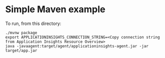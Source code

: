 # Simple Maven example

To run, from this directory:

```
./mvnw package
export APPLICATIONINSIGHTS_CONNECTION_STRING=<Copy connection string from Application Insights Resource Overview>
java -javaagent:target/agent/applicationinsights-agent.jar -jar target/app.jar
```
